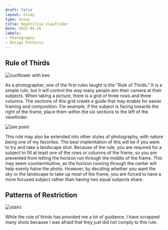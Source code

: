 ```yaml
---
draft: false
layout: essay
type: essay
title: Repetitive Viewfinder
date: 2022-04-26
labels:
- Photography
- Design Patterns
---
```


## Rule of Thirds

<img class="ui medium left floated rounded image" src="../images/sunflower.jpg" alt="sunflower with bee">

As a photographer, one of the first rules taught is the "Rule of Thirds." It is a simple
rule, but it will control the way many people aim their camera at their subjects. When
taking a picture, there is a grid of three rows and three columns. The sections of this grid
create a guide that may enable for easier framing and composition. For example, if the subject is
facing towards the right of the frame, place them within the six sections to the left of the 
viewfinder.

<img class="ui medium right floated rounded image" src="../images/laie-point.jpg" alt="laie point">

This rule may also be extended into other styles of photography, with nature being one of my
favorites. The best implemtation of this will be if you were to try and take a landscape shot.
Because of the rule, you are required for a subject to fill at least one of the rows or columns
of the frame, so you are prevented from letting the horizon run through the middle of the frame.
This may seem counterintuitive, as the horizon running through the center will help evenly halve
the photo. However, by deciding whether you want the sky or the landscape to take up most of the
frame, you are forced to have a more focused subject rather than having two equal subjects share.

## Patterns of Restriction

<img class="ui medium right floated rounded image" src="../images/the-stairs.JPG" alt="stairs">

While the rule of thirds has provided me a lot of guidance, I have scrapped many shots because I 
was afraid that they just did not comply to this rule. 
